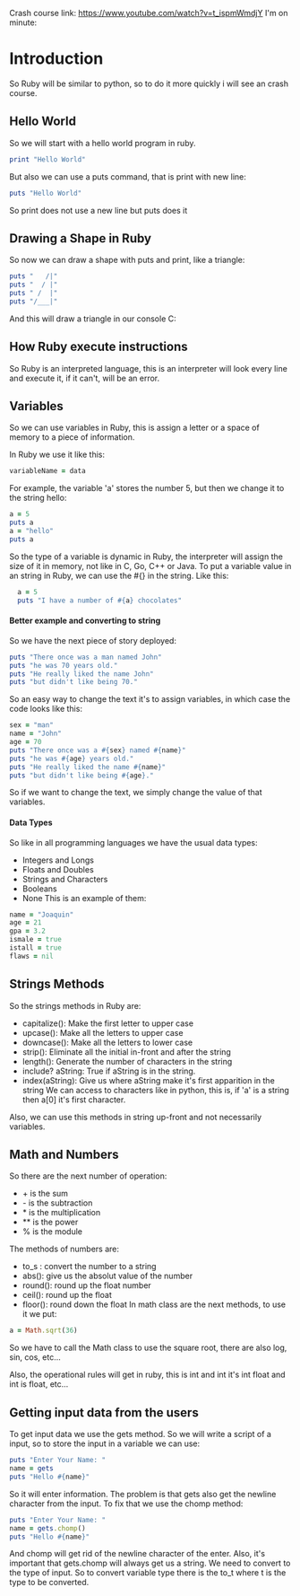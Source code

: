 
Crash course link: https://www.youtube.com/watch?v=t_ispmWmdjY
I'm on minute:
# Introduction
So Ruby will be similar to python, so to do it more quickly i will see an crash course.

## Hello World
So we will start with a hello world program in ruby.
```Ruby
print "Hello World"
```
But also we can use a puts command, that is print with new line:
```Ruby
puts "Hello World"
```
So print does not use a new line but puts does it

## Drawing a Shape in Ruby
So now we can draw a shape with puts and print, like a triangle:
```Ruby
puts "   /|"
puts "  / |"
puts " /  |"
puts "/___|"
```
And this will draw a triangle in our console C:

## How Ruby execute instructions
So Ruby is an interpreted language, this is an interpreter will look every line and execute it, if it can't, will be an error.

## Variables
So we can use variables in Ruby, this is assign a letter or a space of memory to a piece of information.

In Ruby we use it like this:
```Ruby
variableName = data
```
For example, the variable 'a' stores the number 5, but then we change it to the string hello:
```Ruby
a = 5
puts a
a = "hello"
puts a
```
So the type of a variable is dynamic in Ruby, the interpreter will assign the size of it in memory, not like in C, Go, C++ or Java.
To put a variable value in an string in Ruby, we can use the #{} in the string. Like this:
  ```Ruby
    a = 5
    puts "I have a number of #{a} chocolates"
  ```

#### Better example and converting to string
So we have the next piece of story deployed:
```Ruby
puts "There once was a man named John"
puts "he was 70 years old."
puts "He really liked the name John"
puts "but didn't like being 70."
```
So an easy way to change the text it's to assign variables, in which case the code looks like this:
```Ruby
sex = "man"
name = "John"
age = 70
puts "There once was a #{sex} named #{name}"
puts "he was #{age} years old."
puts "He really liked the name #{name}"
puts "but didn't like being #{age}."
```
So if we want to change the text, we simply change the value of that variables.

#### Data Types
So like in all programming languages we have the usual data types:
- Integers and Longs
- Floats and Doubles
- Strings and Characters
- Booleans
- None
This is an example of them:
```Ruby
name = "Joaquin"
age = 21
gpa = 3.2
ismale = true
istall = true
flaws = nil
```

## Strings Methods
So the strings methods in Ruby are:
- capitalize(): Make the first letter to upper case
- upcase(): Make all the letters to upper case
- downcase(): Make all the letters to lower case
- strip(): Eliminate all the initial in-front and after the string
- length(): Generate the number of characters in the string
- include? aString: True if aString is in the string.
- index(aString): Give us where aString make it's first apparition in the string
We can access to characters like in python, this is, if 'a' is a string then a[0] it's first character.

Also, we can use this methods in string up-front and not necessarily variables.

## Math and Numbers
So there are the next number of operation:
- \+ is the sum
- \- is the subtraction
- \* is the multiplication
- ** is the power
- % is the module

The methods of numbers are:
- to_s : convert the number to a string
- abs(): give us the absolut value of the number
- round(): round up the float number
- ceil(): round up the float
- floor(): round down the float
In math class are the next methods, to use it we put:
```Ruby
a = Math.sqrt(36)
```
So we have to call the Math class to use the square root, there are also log, sin, cos, etc...

Also, the operational rules will get in ruby, this is int and int it's int float and int is float, etc...


## Getting input data from the users

To get input data we use the gets method.
So we will write a script of a input, so to store the input in a variable we can use:
```Ruby
puts "Enter Your Name: "
name = gets
puts "Hello #{name}"
```
So it will enter information.
The problem is that gets also get the newline character from the input. To fix that we use the chomp method:
```Ruby
puts "Enter Your Name: "
name = gets.chomp()
puts "Hello #{name}"
```
And chomp will get rid of the newline character of the enter. Also, it's important that gets.chomp will always get us a string. We need to convert to the type of input.
So to convert variable type there is the to_t where t is the type to be converted.

##

